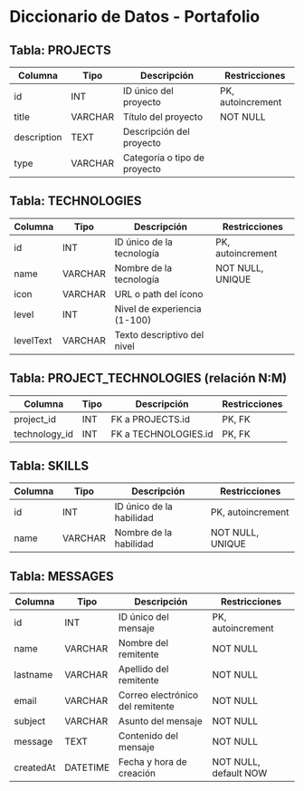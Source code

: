 # Diccionario de Datos - Portafolio

## Tabla: PROJECTS
| Columna      | Tipo      | Descripción                        | Restricciones         |
|-------------|-----------|------------------------------------|----------------------|
| id          | INT       | ID único del proyecto              | PK, autoincrement    |
| title       | VARCHAR   | Título del proyecto                | NOT NULL             |
| description | TEXT      | Descripción del proyecto           |                      |
| type        | VARCHAR   | Categoría o tipo de proyecto       |                      |

## Tabla: TECHNOLOGIES
| Columna    | Tipo      | Descripción                        | Restricciones         |
|------------|-----------|------------------------------------|----------------------|
| id         | INT       | ID único de la tecnología          | PK, autoincrement    |
| name       | VARCHAR   | Nombre de la tecnología            | NOT NULL, UNIQUE     |
| icon       | VARCHAR   | URL o path del ícono               |                      |
| level      | INT       | Nivel de experiencia (1-100)        |                      |
| levelText  | VARCHAR   | Texto descriptivo del nivel         |                      |

## Tabla: PROJECT_TECHNOLOGIES (relación N:M)
| Columna        | Tipo      | Descripción                        | Restricciones         |
|---------------|-----------|------------------------------------|----------------------|
| project_id     | INT       | FK a PROJECTS.id                   | PK, FK               |
| technology_id  | INT       | FK a TECHNOLOGIES.id               | PK, FK               |

## Tabla: SKILLS
| Columna    | Tipo      | Descripción                        | Restricciones         |
|------------|-----------|------------------------------------|----------------------|
| id         | INT       | ID único de la habilidad           | PK, autoincrement    |
| name       | VARCHAR   | Nombre de la habilidad             | NOT NULL, UNIQUE     |

## Tabla: MESSAGES
| Columna    | Tipo      | Descripción                        | Restricciones         |
|------------|-----------|------------------------------------|----------------------|
| id         | INT       | ID único del mensaje               | PK, autoincrement    |
| name       | VARCHAR   | Nombre del remitente               | NOT NULL             |
| lastname   | VARCHAR   | Apellido del remitente             | NOT NULL             |
| email      | VARCHAR   | Correo electrónico del remitente   | NOT NULL             |
| subject    | VARCHAR   | Asunto del mensaje                 | NOT NULL             |
| message    | TEXT      | Contenido del mensaje              | NOT NULL             |
| createdAt  | DATETIME  | Fecha y hora de creación           | NOT NULL, default NOW| 